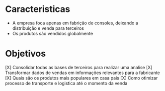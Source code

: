 # Caracteristicas
- A empresa foca apenas em fabrição de consoles, deixando a distribuição e venda para terceiros
- Os produtos são vendidos globalmente

# Objetivos

[X] Consolidar todas as bases de terceiros para realizar uma analise
[X] Transformar dados de vendas em informações relevantes para a fabricante
[X] Quais são os produtos mais populares em casa pais
[X] Como otimizar processo de transporte e logistica até o momento da venda